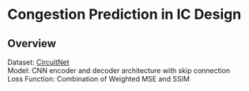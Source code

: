 # Congestion Prediction in IC Design

## Overview
Dataset: [CircuitNet](https://circuitnet.github.io) <br />
Model: CNN encoder and decoder architecture with skip connection <br />
Loss Function: Combination of Weighted MSE and SSIM

